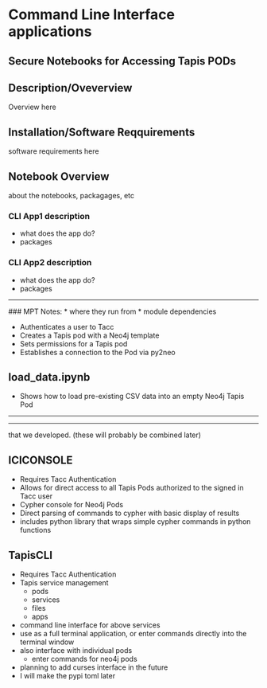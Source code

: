 # Command Line Interface applications 

## Secure Notebooks for Accessing Tapis PODs


## Description/Oveverview
Overview here

## Installation/Software Reqquirements
software requirements here

## Notebook Overview
about the notebooks, packagages, etc

### CLI App1 description
* what does the app do?
* packages

### CLI App2 description
* what does the app do?
* packages


<hr>
### MPT Notes:
* where they run from
* module dependencies



* Authenticates a user to Tacc
* Creates a Tapis pod with a Neo4j template
* Sets permissions for a Tapis pod
* Establishes a connection to the Pod via py2neo

## load_data.ipynb

* Shows how to load pre-existing CSV data into an empty Neo4j Tapis Pod







<hr>
<hr>
that we developed. (these will probably be combined later)

## ICICONSOLE

* Requires Tacc Authentication
* Allows for direct access to all Tapis Pods authorized to the signed in Tacc user
* Cypher console for Neo4j Pods
* Direct parsing of commands to cypher with basic display of results 
* includes python library that wraps simple cypher commands in python functions

## TapisCLI

* Requires Tacc Authentication
* Tapis service management
  * pods
  * services
  * files
  * apps
* command line interface for above services
* use as a full terminal application, or enter commands directly into the terminal window
* also interface with individual pods
  * enter commands for neo4j pods
* planning to add curses interface in the future
* I will make the pypi toml later
